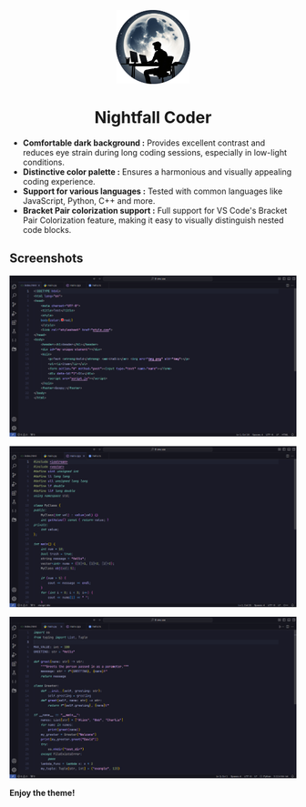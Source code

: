 <p style="text-align: center;">
<img src="https://raw.githubusercontent.com/MugenRoy/nightfall-coder-vscode-theme/main/icon.png" height="130" width="130"/>
</p>

<h1 style="text-align: center;">Nightfall Coder</h1>

*   **Comfortable dark background :** Provides excellent contrast and reduces eye strain during long coding sessions, especially in low-light conditions.
*   **Distinctive color palette :** Ensures a harmonious and visually appealing coding experience.
*   **Support for various languages :** Tested with common languages like JavaScript, Python, C++ and more.
*   **Bracket Pair colorization support :** Full support for VS Code's Bracket Pair Colorization feature, making it easy to visually distinguish nested code blocks.

## Screenshots

![Screenshot - 1](https://raw.githubusercontent.com/MugenRoy/nightfall-coder-vscode-theme/main/images/html.png)

![Screenshot - 2](https://raw.githubusercontent.com/MugenRoy/nightfall-coder-vscode-theme/main/images/c++.png)

![Screenshot - 3](https://raw.githubusercontent.com/MugenRoy/nightfall-coder-vscode-theme/main/images/python.png)

**Enjoy the theme!**


